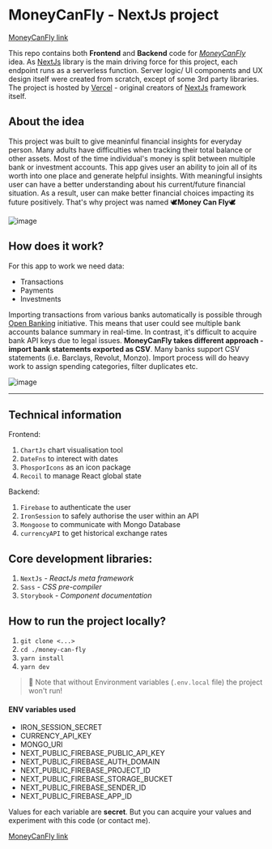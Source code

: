 # MoneyCanFly - NextJs project

[MoneyCanFly link](https://money-can-fly.vercel.app/)

This repo contains both **Frontend** and **Backend** code for [*MoneyCanFly*](https://money-can-fly.vercel.app/) idea. As [NextJs](https://nextjs.org/) library is the main driving force for this project, each endpoint runs as a serverless function. Server logic/ UI components and UX design itself were created from scratch, except of some 3rd party libraries. The project is hosted by [Vercel](https://vercel.com/) - original creators of [NextJs](https://nextjs.org/) framework itself.

## About the idea

This project was built to give meaninful financial insights for everyday person. Many adults have difficulties when tracking their total balance or other assets. Most of the time individual's money is split between multiple bank or investment accounts. This app gives user an ability to join all of its worth into one place and generate helpful insights. With meaningful insights user can have a better understanding about his current/future financial situation. As a result, user can make better financial choices impacting its future positively. That's why project was named 🕊️**Money Can Fly**🕊️

![image](https://user-images.githubusercontent.com/17089888/218181221-8adfe401-cd38-4f2e-904c-e31d4878049c.png)

## How does it work?

For this app to work we need data:
- Transactions
- Payments
- Investments

Importing transactions from various banks automatically is possible through [Open Banking](https://www.openbanking.org.uk/) initiative. This means that user could see multiple bank accounts balance summary in real-time. In contrast, it's difficult to acquire bank API keys due to legal issues. **MoneyCanFly takes different approach - import bank statements exported as CSV**. Many banks support CSV statements (i.e. Barclays, Revolut, Monzo). Import process will do heavy work to assign spending categories, filter duplicates etc.

![image](https://user-images.githubusercontent.com/17089888/218182250-f2c5dd27-38bf-4eec-b892-c5b86a2e5024.png)

___

## Technical information

Frontend:
1. `ChartJs` chart visualisation tool
1. `DateFns` to interect with dates
1. `PhosporIcons` as an icon package
1. `Recoil` to manage React global state

Backend: 

1. `Firebase` to authenticate the user
1. `IronSession` to safely authorise the user within an API 
1. `Mongoose` to communicate with Mongo Database
1. `currencyAPI` to get historical exchange rates

## Core development libraries:

1. `NextJs` - *ReactJs meta framework*
1. `Sass` - *CSS pre-compiler*
1. `Storybook` - *Component documentation*

## How to run the project locally?

1. `git clone <...>`
1. `cd ./money-can-fly`
1. `yarn install`
1. `yarn dev`

> 📌 Note that without Environment variables (`.env.local` file) the project won't run!

#### ENV variables used
- IRON_SESSION_SECRET
- CURRENCY_API_KEY
- MONGO_URI
- NEXT_PUBLIC_FIREBASE_PUBLIC_API_KEY
- NEXT_PUBLIC_FIREBASE_AUTH_DOMAIN
- NEXT_PUBLIC_FIREBASE_PROJECT_ID
- NEXT_PUBLIC_FIREBASE_STORAGE_BUCKET
- NEXT_PUBLIC_FIREBASE_SENDER_ID
- NEXT_PUBLIC_FIREBASE_APP_ID

Values for each variable are **secret**. But you can acquire your values and experiment with this code (or contact me).

[MoneyCanFly link](https://money-can-fly.vercel.app/)
